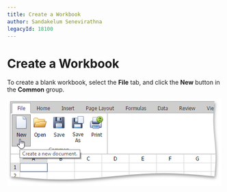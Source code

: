 ```yaml
---
title: Create a Workbook
author: Sandakelum Senevirathna
legacyId: 18100
---
```

# Create a Workbook
To create a blank workbook, select the **File** tab,  and click the **New** button in the **Common** group.

![EUD_ASPxSpreadsheet_CreateWorkbook](../../../images/img25922.png)